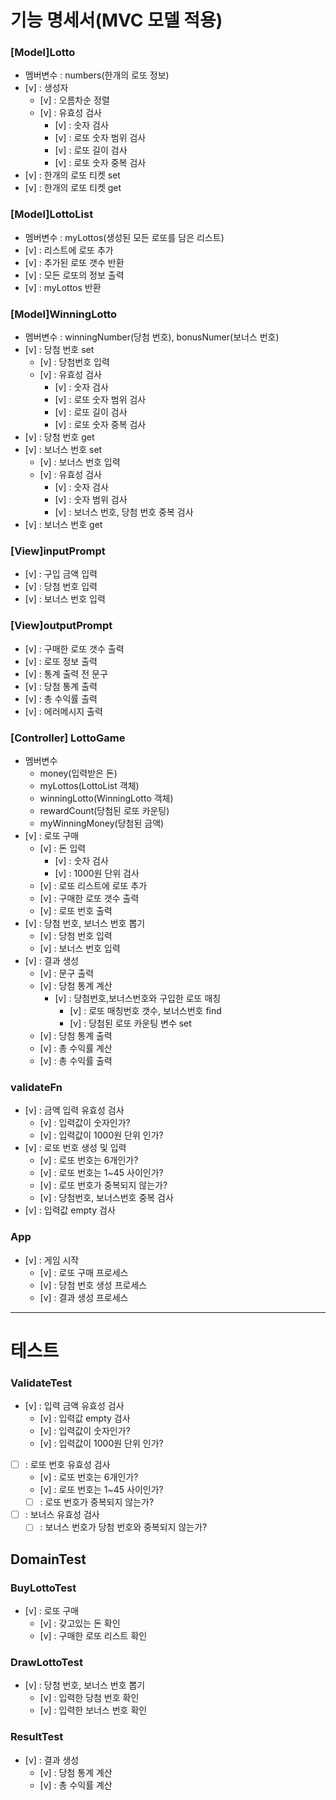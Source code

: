 # 기능 명세서(MVC 모델 적용)

### [Model]Lotto

- 멤버변수 : numbers(한개의 로또 정보)
- [v] : 생성자
  - [v] : 오름차순 정렬
  - [v] : 유효성 검사
    - [v] : 숫자 검사
    - [v] : 로또 숫자 범위 검사
    - [v] : 로또 길이 검사
    - [v] : 로또 숫자 중복 검사
- [v] : 한개의 로또 티켓 set
- [v] : 한개의 로또 티켓 get

### [Model]LottoList

- 멤버변수 : myLottos(생성된 모든 로또를 담은 리스트)
- [v] : 리스트에 로또 추가
- [v] : 추가된 로또 갯수 반환
- [v] : 모든 로또의 정보 출력
- [v] : myLottos 반환

### [Model]WinningLotto

- 멤버변수 : winningNumber(당첨 번호), bonusNumer(보너스 번호)
- [v] : 당첨 번호 set
  - [v] : 당첨번호 입력
  - [v] : 유효성 검사
    - [v] : 숫자 검사
    - [v] : 로또 숫자 범위 검사
    - [v] : 로또 길이 검사
    - [v] : 로또 숫자 중복 검사
- [v] : 당첨 번호 get
- [v] : 보너스 번호 set
  - [v] : 보너스 번호 입력
  - [v] : 유효성 검사
    - [v] : 숫자 검사
    - [v] : 숫자 범위 검사
    - [v] : 보너스 번호, 당첨 번호 중복 검사
- [v] : 보너스 번호 get

### [View]inputPrompt

- [v] : 구입 금액 입력
- [v] : 당첨 번호 입력
- [v] : 보너스 번호 입력

### [View]outputPrompt

- [v] : 구매한 로또 갯수 출력
- [v] : 로또 정보 출력
- [v] : 통계 출력 전 문구
- [v] : 당첨 통계 출력
- [v] : 총 수익률 출력
- [v] : 에러메시지 출력

### [Controller] LottoGame

- 멤버변수
  - money(입력받은 돈)
  - myLottos(LottoList 객체)
  - winningLotto(WinningLotto 객체)
  - rewardCount(당첨된 로또 카운팅)
  - myWinningMoney(당첨된 금액)
- [v] : 로또 구매
  - [v] : 돈 입력
    - [v] : 숫자 검사
    - [v] : 1000원 단위 검사
  - [v] : 로또 리스트에 로또 추가
  - [v] : 구매한 로또 갯수 출력
  - [v] : 로또 번호 출력
- [v] : 당첨 번호, 보너스 번호 뽑기
  - [v] : 당첨 번호 입력
  - [v] : 보너스 번호 입력
- [v] : 결과 생성
  - [v] : 문구 출력
  - [v] : 당첨 통계 계산
    - [v] : 당첨번호,보너스번호와 구입한 로또 매칭
      - [v] : 로또 매칭번호 갯수, 보너스번호 find
      - [v] : 당첨된 로또 카운팅 변수 set
  - [v] : 당첨 통계 출력
  - [v] : 총 수익률 계산
  - [v] : 총 수익률 출력

### validateFn

- [v] : 금액 입력 유효성 검사
  - [v] : 입력값이 숫자인가?
  - [v] : 입력값이 1000원 단위 인가?
- [v] : 로또 번호 생성 및 입력
  - [v] : 로또 번호는 6개인가?
  - [v] : 로또 번호는 1~45 사이인가?
  - [v] : 로또 번호가 중복되지 않는가?
  - [v] : 당첨번호, 보너스번호 중복 검사
- [v] : 입력값 empty 검사

### App

- [v] : 게임 시작
  - [v] : 로또 구매 프로세스
  - [v] : 당첨 번호 생성 프로세스
  - [v] : 결과 생성 프로세스

---

# 테스트

### ValidateTest

- [v] : 입력 금액 유효성 검사
  - [v] : 입력값 empty 검사
  - [v] : 입력값이 숫자인가?
  - [v] : 입력값이 1000원 단위 인가?
- [ ] : 로또 번호 유효성 검사
  - [v] : 로또 번호는 6개인가?
  - [v] : 로또 번호는 1~45 사이인가?
  - [ ] : 로또 번호가 중복되지 않는가?
- [ ] : 보너스 유효성 검사
  - [ ] : 보너스 번호가 당첨 번호와 중복되지 않는가?

## DomainTest

### BuyLottoTest

- [v] : 로또 구매
  - [v] : 갖고있는 돈 확인
  - [v] : 구매한 로또 리스트 확인

### DrawLottoTest

- [v] : 당첨 번호, 보너스 번호 뽑기
  - [v] : 입력한 당첨 번호 확인
  - [v] : 입력한 보너스 번호 확인

### ResultTest

- [v] : 결과 생성
  - [v] : 당첨 통계 계산
  - [v] : 총 수익률 계산
